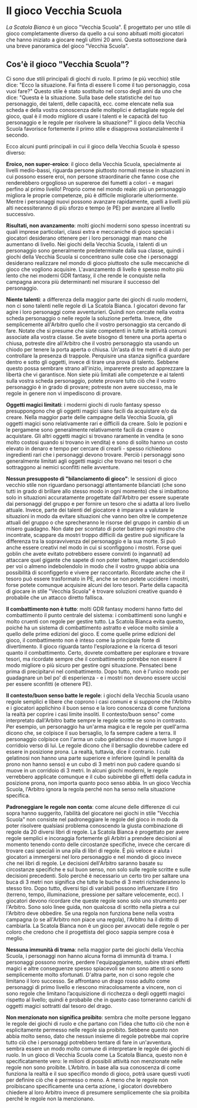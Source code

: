 # Il gioco Vecchia Scuola

*La Scatola Bianca* è un gioco "Vecchia Scuola". È progettato per uno stile di gioco completamente diverso da quello a cui sono abituati molti giocatori che hanno iniziato a giocare negli ultimi 20 anni. Questa sottosezione darà una breve panoramica del gioco "Vecchia Scuola".

## Cos'è il gioco "Vecchia Scuola"?

Ci sono due stili principali di giochi di ruolo. Il primo (e più vecchio) stile dice: "Ecco la situazione. Fai finta di essere lì come il tuo personaggio, cosa vuoi fare?" Questo stile è stato sostituito nel corso degli anni da uno che dice: "Questa è la situazione. Sulla base delle statistiche del tuo personaggio, dei talenti, delle capacità, ecc. come elencate nella sua scheda e della vostra conoscenza delle molteplici e dettagliate regole del gioco, qual è il modo migliore di usare i talenti e le capacità del tuo personaggio e le regole per risolvere la situazione?" Il gioco della Vecchia Scuola favorisce fortemente il primo stile e disapprova sostanzialmente il secondo.

Ecco alcuni punti principali in cui il gioco della Vecchia Scuola è spesso diverso:

**Eroico, non super-eroico**: il gioco della Vecchia Scuola, specialmente ai livelli medio-bassi, riguarda persone piuttosto normali messe in situazioni in cui possono essere eroi, non persone straordinarie che fanno cose che renderebbero orgoglioso un supereroe dei fumetti a colori - e magari perfino al primo livello! Proprio come nel mondo reale: più un personaggio migliora le proprie competenze, più è difficile migliorarle ulteriormente. Mentre i personaggi nuovi possono avanzare rapidamente, quelli a livelli più alti necessiteranno di più sforzo e tempo (e PE) per avanzare al livello successivo.

**Risultati, non avanzamento**: molti giochi moderni sono spesso incentrati su quali imprese particolari, classi extra e meccaniche di gioco speciali i giocatori desiderano ottenere per i loro personaggi man mano che aumentano di livello. Nei giochi della Vecchia Scuola, i talenti di un personaggio sono generalmente predeterminate dalla sua classe, quindi i giochi della Vecchia Scuola si concentrano sulle cose che i personaggi desiderano realizzare nel mondo di gioco piuttosto che sulle meccaniche di gioco che vogliono acquisire. L'avanzamento di livello è spesso molto più lento che nei moderni GDR fantasy, il che rende le conquiste nella campagna ancora più determinanti nel misurare il successo del personaggio.

**Niente talenti**: a differenza della maggior parte dei giochi di ruolo moderni, non ci sono talenti nelle regole di La Scatola Bianca. I giocatori devono far agire i loro personaggi come avventurieri. Quindi non cercate nella vostra scheda personaggio o nelle regole la soluzione perfetta. Invece, dite semplicemente all'Arbitro quello che il vostro personaggio sta cercando di fare. Notate che si presume che siate competenti in tutte le attività comuni associate alla vostra classe. Se avete bisogno di tenere una porta aperta o chiusa, potreste dire all'Arbitro che il vostro personaggio sta usando un chiodo per tenere la porta aperta o chiusa. Un'asta di tre metri è di aiuto per controllare la presenza di trappole. Perquisire una stanza significa guardare dentro e sotto gli oggetti, invece di tirare una prova di talento. Sebbene questo possa sembrare strano all'inizio, imparerete presto ad apprezzare la libertà che vi garantisce. Non siete più limitati alle competenze e ai talenti sulla vostra scheda personaggio, potete provare tutto ciò che il vostro personaggio è in grado di provare; potreste non avere successo, ma le regole in genere non vi impediscono di provare.

**Oggetti magici limitati**: i moderni giochi di ruolo fantasy spesso presuppongono che gli oggetti magici siano facili da acquistare e/o da creare. Nella maggior parte delle campagne della Vecchia Scuola, gli oggetti magici sono relativamente rari e difficili da creare. Solo le pozioni e le pergamene sono generalmente relativamente facili da creare o acquistare. Gli altri oggetti magici si trovano raramente in vendita (e sono molto costosi quando si trovano in vendita) e sono di solito hanno un costo elevato in denaro e tempo per cercare di crearli - spesso richiedono ingredienti rari che i personaggi devono trovare. Perciò i personaggi sono generalmente limitati agli oggetti magici che trovano nei tesori o che sottraggono ai nemici sconfitti nelle avventure.

**Nessun presupposto di "bilanciamento di gioco"**: le sessioni di gioco vecchio stile non riguardano personaggi attentamente bilanciati (che sono tutti in grado di brillare allo stesso modo in ogni momento) che si imbattono solo in situazioni accuratamente progettate dall'Arbitro per essere superate dai personaggi del gruppo e per fornire un tesoro che si adatta al loro livello attuale. Invece, parte dei talenti del giocatore è imparare a valutare le situazioni in modo da evitare situazioni che vanno ben oltre le competenze attuali del gruppo o che sprecheranno le risorse del gruppo in cambio di un misero guadagno. Non date per scontato di poter battere ogni mostro che incontrate, scappare da mostri troppo difficili da gestire può significare la differenza tra la sopravvivenza del personaggio e la sua morte. Si può anche essere creativi nel modo in cui si sconfiggono i mostri. Forse quei goblin che avete evitato potrebbero essere convinti (o ingannati) ad attaccare quel gigante che sapete di non poter battere, magari uccidendolo per voi o almeno indebolendolo in modo che il vostro gruppo abbia una possibilità di sconfiggerlo e vivere per raccontarlo. Ricordate anche che il tesoro può essere trasformato in PE, anche se non potete uccidere i mostri, forse potete comunque acquisire alcuni dei loro tesori. Parte della capacità di giocare in stile "Vecchia Scuola" è trovare soluzioni creative quando è probabile che un attacco diretto fallisca.

**Il combattimento non è tutto**: molti GDR fantasy moderni hanno fatto del combattimento il punto centrale del sistema: i combattimenti sono lunghi e molto cruenti con regole per gestire tutto. La Scatola Bianca evita questo, poiché ha un sistema di combattimento astratto e veloce molto simile a quello delle prime edizioni del gioco. E come quelle prime edizioni del gioco, il combattimento non è inteso come la principale fonte di divertimento. Il gioco riguarda tanto l'esplorazione e la ricerca di tesori quanto il combattimento. Certo, dovrete combattere per esplorare e trovare tesori, ma ricordate sempre che il combattimento potrebbe non essere il modo migliore o più sicuro per gestire ogni situazione. Pensateci bene prima di precipitarvi nel combattimento. Dopo tutto, non è l'unico modo per guadagnare un bel po' di esperienza - e i mostri non devono essere uccisi per essere sconfitti (e ottenere PE).

**Il contesto/buon senso batte le regole**: i giochi della Vecchia Scuola usano regole semplici e libere che coprono i casi comuni e si suppone che l'Arbitro e i giocatori applichino il buon senso e la loro conoscenza di come funziona la realtà per coprire i casi limite insoliti. Il contesto/buon senso" come interpretato dall'Arbitro batte sempre le regole scritte se sono in contrasto. Per esempio, un personaggio ha un'arma magica e le regole per quell'arma dicono che, se colpisce il suo bersaglio, lo fa sempre cadere a terra. Il personaggio colpisce con l'arma un cubo gelatinoso che si muove lungo il corridoio verso di lui. Le regole dicono che il bersaglio dovrebbe cadere ed essere in posizione prona. La realtà, tuttavia, dice il contrario. I cubi gelatinosi non hanno una parte superiore e inferiore (quindi le penalità da prono non hanno senso) e un cubo di 3 metri non può cadere quando si muove in un corridoio di 3 metri. In alcuni giochi moderni, le regole verrebbero applicate comunque e il cubo subirebbe gli effetti della caduta in posizione prona, non importa quanto poco senso abbia. In un gioco Vecchia Scuola, l'Arbitro ignora la regola perché non ha senso nella situazione specifica.

**Padroneggiare le regole non conta**: come alcune delle differenze di cui sopra hanno suggerito, l’abilità del giocatore nei giochi in stile "Vecchia Scuola" non consiste nel padroneggiare le regole del gioco in modo da poter risolvere qualsiasi problema conoscendo la giusta combinazione di regole da 20 diversi libri di regole. La Scatola Bianca è progettato per avere regole semplici e incoraggia fortemente gli Arbitri a prendere decisioni al momento tenendo conto delle circostanze specifiche, invece che cercare di trovare casi speciali in una pila di libri di regole. È più veloce e aiuta i giocatori a immergersi nel loro personaggio e nel mondo di gioco invece che nei libri di regole. Le decisioni dell'Arbitro saranno basate su circostanze specifiche e sul buon senso, non solo sulle regole scritte e sulle decisioni precedenti. Solo perché è necessario un certo tiro per saltare una buca di 3 metri non significa che tutte le buche di 3 metri richiederanno lo stesso tiro. Dopo tutto, diversi tipi di variabili possono influenzare il tiro (terreno, tempo, illuminazione, pressione per saltare velocemente, ecc). I giocatori devono ricordare che queste regole sono solo uno strumento per l'Arbitro. Sono solo linee guida, non qualcosa di scritto nella pietra a cui l'Arbitro deve obbedire. Se una regola non funziona bene nella vostra campagna (o se all'Arbitro non piace una regola), l'Arbitro ha il diritto di cambiarla. La Scatola Bianca non è un gioco per avvocati delle regole o per coloro che credono che il progettista del gioco sappia sempre cosa è meglio.

**Nessuna immunità di trama**: nella maggior parte dei giochi della Vecchia Scuola, i personaggi non hanno alcuna forma di immunità di trama. I personaggi possono morire, perdere l'equipaggiamento, subire strani effetti magici e altre conseguenze spesso spiacevoli se non sono attenti o sono semplicemente molto sfortunati. D'altra parte, non ci sono regole che limitano il loro successo. Se affrontano un drago rosso adulto come personaggi di primo livello e riescono miracolosamente a vincere, non ci sono regole che limitano l’acquisizione di ricchezza o degli oggetti magici rispetto al livello; quindi è probabile che in questo caso torneranno carichi di oggetti magici sottratti  dal tesoro del drago.

**Non menzionato non significa proibito**: sembra che molte persone leggano le regole dei giochi di ruolo e che partano con l'idea che tutto ciò che non è esplicitamente permesso nelle regole sia proibito. Sebbene questo non abbia molto senso, dato che nessun insieme di regole potrebbe mai coprire tutto ciò che i personaggi potrebbero tentare di fare in un'avventura, sembra essere un modo molto comune di interpretare le regole dei giochi di ruolo. In un gioco di Vecchia Scuola come La Scatola Bianca, questo non è specificatamente vero: le milioni di possibili attività non menzionate nelle regole non sono proibite. L’Arbitro. in base alla sua conoscenza di come funziona la realtà e il suo specifico mondo di gioco, potrà usare questi vuoti per definire ciò che è permesso o meno. A meno che le regole non proibiscano specificamente una certa azione, i giocatori dovrebbero chiedere al loro Arbitro invece di presumere semplicemente che sia proibita perché le regole non la menzionano.
